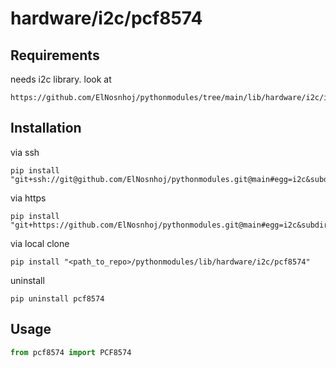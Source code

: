 # hardware/i2c/pcf8574

## Requirements
needs i2c library. look at 
```
https://github.com/ElNosnhoj/pythonmodules/tree/main/lib/hardware/i2c/i2c
```

## Installation
via ssh
```
pip install "git+ssh://git@github.com/ElNosnhoj/pythonmodules.git@main#egg=i2c&subdirectory=lib/hardware/i2c/pcf8574"
```

via https
```
pip install "git+https://github.com/ElNosnhoj/pythonmodules.git@main#egg=i2c&subdirectory=lib/hardware/i2c/pcf8574"
```

via local clone
```
pip install "<path_to_repo>/pythonmodules/lib/hardware/i2c/pcf8574"
```

uninstall
```
pip uninstall pcf8574
```

## Usage
```python
from pcf8574 import PCF8574
```


